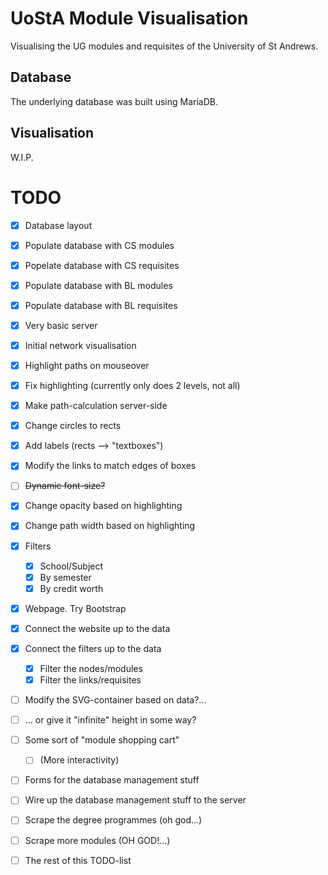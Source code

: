 # UoStA Module Visualisation
Visualising the UG modules and requisites of the University of St Andrews.

## Database
The underlying database was built using MariaDB.

## Visualisation
W.I.P.

# TODO
- [x] Database layout  
- [x] Populate database with CS modules  
- [x] Popelate database with CS requisites  
- [x] Populate database with BL modules  
- [x] Populate database with BL requisites  
- [x] Very basic server  
- [x] Initial network visualisation  
- [x] Highlight paths on mouseover  
- [x] Fix highlighting (currently only does 2 levels, not all)  
- [x] Make path-calculation server-side  
- [x] Change circles to rects  
- [x] Add labels (rects --> "textboxes")  
- [x] Modify the links to match edges of boxes  
- [ ] ~~Dynamic font-size?~~  
- [x] Change opacity based on highlighting  
- [x] Change path width based on highlighting  
- [x] Filters  
  - [x] School/Subject  
  - [x] By semester  
  - [x] By credit worth  
- [x] Webpage. Try Bootstrap  
- [x] Connect the website up to the data  
- [x] Connect the filters up to the data  
  - [x] Filter the nodes/modules  
  - [x] Filter the links/requisites  
- [ ] Modify the SVG-container based on data?...  
- [ ] ... or give it "infinite" height in some way?  
- [ ] Some sort of "module shopping cart"  
  - [ ] (More interactivity)  
- [ ] Forms for the database management stuff  
- [ ] Wire up the database management stuff to the server  
- [ ] Scrape the degree programmes (oh god...)  
- [ ] Scrape more modules (OH GOD!...)  
- [ ] The rest of this TODO-list  

